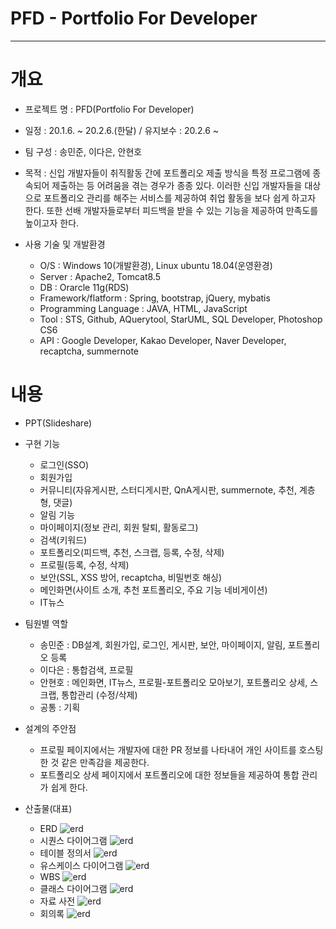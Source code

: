 # PFD - Portfolio For Developer
-----


# 개요
* 프로젝트 명 : PFD(Portfolio For Developer)

* 일정 : 20.1.6. ~ 20.2.6.(한달) / 유지보수 : 20.2.6 ~

* 팀 구성 : 송민준, 이다은, 안현호

* 목적 : 신입 개발자들이 취직활동 간에 포트폴리오 제출 방식을 특정 프로그램에 종속되어 제출하는 등
           어려움을 겪는 경우가 종종 있다. 이러한 신입 개발자들을 대상으로 포트폴리오 관리를 해주는
           서비스를 제공하여 취업 활동을 보다 쉽게 하고자 한다. 또한 선배 개발자들로부터 피드백을 받을
           수 있는 기능을 제공하여 만족도를 높이고자 한다.
           
* 사용 기술 및 개발환경
   - O/S : Windows 10(개발환경), Linux ubuntu 18.04(운영환경)
   - Server : Apache2, Tomcat8.5
   - DB : Orarcle 11g(RDS)
   - Framework/flatform : Spring, bootstrap, jQuery, mybatis
   - Programming Language : JAVA, HTML, JavaScript
   - Tool : STS, Github, AQuerytool, StarUML, SQL Developer, Photoshop CS6
   - API : Google Developer, Kakao Developer, Naver Developer, recaptcha, summernote
   
# 내용
* PPT(Slideshare)

* 구현 기능
   - 로그인(SSO)
   - 회원가입
   - 커뮤니티(자유게시판, 스터디게시판, QnA게시판, summernote, 추천, 계층형, 댓글)
   - 알림 기능
   - 마이페이지(정보 관리, 회원 탈퇴, 활동로그)
   - 검색(키워드)
   - 포트폴리오(피드백, 추천, 스크랩, 등록, 수정, 삭제)
   - 프로필(등록, 수정, 삭제)
   - 보안(SSL, XSS 방어, recaptcha, 비밀번호 해싱)
   - 메인화면(사이트 소개, 추천 포트폴리오, 주요 기능 네비게이션)
   - IT뉴스
   
* 팀원별 역할
   - 송민준 : DB설계, 회원가입, 로그인, 게시판, 보안, 마이페이지, 알림, 포트폴리오 등록
   - 이다은 : 통합검색, 프로필
   - 안현호 : 메인화면, IT뉴스, 프로필-포트폴리오 모아보기, 포트폴리오 상세, 스크랩, 통합관리 (수정/삭제)
   - 공통 : 기획
   
* 설계의 주안점
   - 프로필 페이지에서는 개발자에 대한 PR 정보를 나타내어 개인 사이트를 호스팅한 것 같은 만족감을 제공한다.
   - 포트폴리오 상세 페이지에서 포트폴리오에 대한 정보들을 제공하여 통합 관리가 쉽게 한다. 
      
* 산출물(대표)
   - ERD
     <img alt="erd" src="https://github.com/dkaskgkdua/portfordev/tree/master/src/main/webapp/resources/Image/result/erd.png">
   - 시퀀스 다이어그램
     <img alt="erd" src="https://github.com/dkaskgkdua/portfordev/tree/master/src/main/webapp/resources/Image/result/seq.png">
   - 테이블 정의서
     <img alt="erd" src="https://github.com/dkaskgkdua/portfordev/tree/master/src/main/webapp/resources/Image/result/db defi.png">
   - 유스케이스 다이어그램
     <img alt="erd" src="https://github.com/dkaskgkdua/portfordev/tree/master/src/main/webapp/resources/Image/result/usecase.png">
   - WBS
     <img alt="erd" src="https://github.com/dkaskgkdua/portfordev/tree/master/src/main/webapp/resources/Image/result/wbs.png">
   - 클래스 다이어그램
     <img alt="erd" src="https://github.com/dkaskgkdua/portfordev/tree/master/src/main/webapp/resources/Image/result/class dia.png">
   - 자료 사전
     <img alt="erd" src="https://github.com/dkaskgkdua/portfordev/tree/master/src/main/webapp/resources/Image/result/data dic.png">
   - 회의록
     <img alt="erd" src="https://github.com/dkaskgkdua/portfordev/tree/master/src/main/webapp/resources/Image/result/semi.png">
